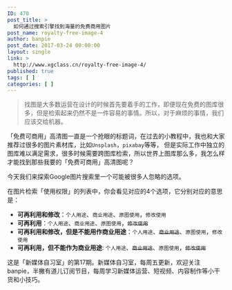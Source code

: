 ```yaml
---
ID: 470
post_title: >
  如何通过搜索引擎找到海量的免费商用图片
post_name: royalty-free-image-4
author: banpie
post_date: 2017-03-24 00:00:00
layout: single
link: >
  http://www.xgclass.cn/royalty-free-image-4/
published: true
tags: [ ]
categories: [ ]
---
```

> 找图是大多数运营在设计的时候首先要着手的工作，即便现在免费的图库很多，但是检索起来仍然不是一件容易的事情。所以，对于麻烦的事情，我们应该交给机器。

「免费可商用」高清图一直是一个抢眼的标题词，在过去的小教程中，我也和大家推荐过很多的图片素材库，比如`Unsplash`，`pixabay`等等， 但是实际工作中独立的图库难以满足需求，很多时候需要跨图库检索，所以世界上图库那么多，我怎么样才能找到那些我要的「免费可商用」高清图呢？

今天我们来探索Google图片搜索里一个可能被很多人忽略的选项。

在图片检索「使用权限」的列表中，你会看见对应的4个选项，它分别对应的意思是：

*   **可再利用和修改**：`个人用途`、`商业用途`、`原图使用`，`修改使用`
*   **可再利用**：`个人用途`、`商业用途`、`原图使用`，~~`修改使用`~~
*   **可再利用和修改，但是不能用作商业用途**：`个人用途`、~~`商业用途`~~、`原图使用`，`修改使用`
*   **可再利用，但不能作为商业用途**: `个人用途`、~~`商业用途`~~、`原图使用`，~~`修改使用`~~

这是「新媒体自习室」的第17期。新媒体自习室，每周五更新，欢迎关注banpie，半撇有道儿订阅节目，每周学习新媒体运营、短视频、内容制作等小干货和小技巧。